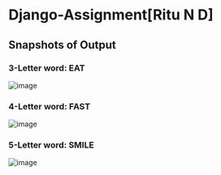 # Django-Assignment[Ritu N D]
## Snapshots of Output
### 3-Letter word: EAT
![image](https://github.com/rituund/django-assignment2/assets/155997325/4324c4f0-6562-4517-8fbe-f6abad761ae7)
### 4-Letter word: FAST
![image](https://github.com/rituund/django-assignment2/assets/155997325/81fcc8f8-b498-47b0-a1d4-e5a0d94a5138)
### 5-Letter word: SMILE
![image](https://github.com/rituund/django-assignment2/assets/155997325/0a53be5c-d4b1-41bf-bf70-8525ceaf51f9)
